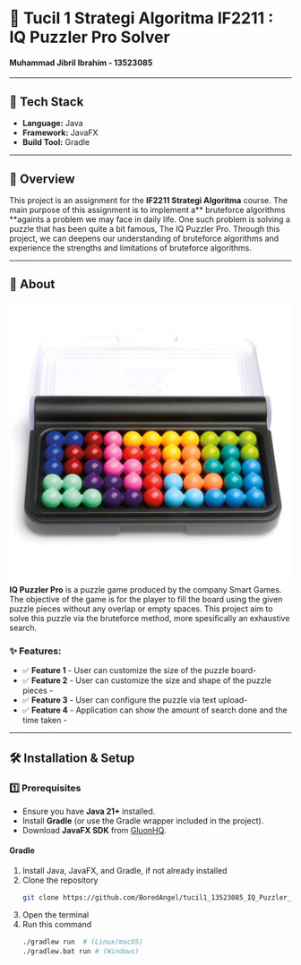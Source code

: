 # 🌟 Tucil 1 Strategi Algoritma IF2211 : IQ Puzzler Pro Solver
#### Muhammad Jibril Ibrahim - 13523085

---

## 🚀 Tech Stack
- **Language:** Java  
- **Framework:** JavaFX  
- **Build Tool:** Gradle  

---

## 📌 Overview
This project is an assignment for the **IF2211 Strategi Algoritma** course. The main purpose of this assignment is to implement a** bruteforce algorithms **againts a problem we may face in daily life. One such problem is solving a puzzle that has been quite a bit famous, The IQ Puzzler Pro. Through this project, we can deepens our understanding of bruteforce algorithms and experience the strengths and limitations of bruteforce algorithms.

---

## 📖 About
![puzzle](https://github.com/BoredAngel/tucil1_13523085_IQ_Puzzler_Pro_Solver/blob/main/assets/puzzle.jpg?raw=true)
**IQ Puzzler Pro** is a puzzle game produced by the company Smart Games. The objective of the game is for the player to fill the board using the given puzzle pieces without any overlap or empty spaces. This project aim to solve this puzzle via the bruteforce method, more spesifically an exhaustive search.

### ✨ Features:
- ✅ **Feature 1** - User can customize the size of the puzzle board-
- ✅ **Feature 2** - User can customize the size and shape of the puzzle pieces -
- ✅ **Feature 3** - User can configure the puzzle via text upload-
- ✅ **Feature 4** - Application can show the amount of search done and the time taken -

---

## 🛠️ Installation & Setup
### **1️⃣ Prerequisites**
- Ensure you have **Java 21+** installed.
- Install **Gradle** (or use the Gradle wrapper included in the project).
- Download **JavaFX SDK** from [GluonHQ](https://gluonhq.com/products/javafx/).

#### Gradle
1. Install Java, JavaFX, and Gradle, if not already installed
2. Clone the repository
   ```sh
   git clone https://github.com/BoredAngel/tucil1_13523085_IQ_Puzzler_Pro_Solver.git
   ```
3. Open the terminal
4. Run this command
   ```sh
   ./gradlew run  # (Linux/macOS)
   ./gradlew.bat run # (Windows)
   ```

<br/>
<br/>